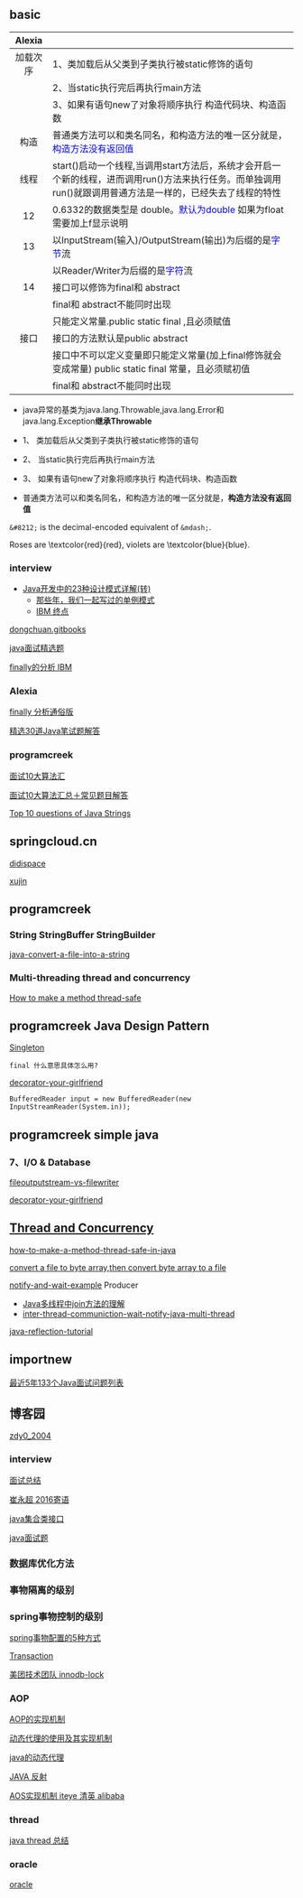 ## basic

| Alexia  |   |   
|:--:|---|
|  加载次序 | 1、类加载后从父类到子类执行被static修饰的语句 |   
|   | 2、当static执行完后再执行main方法 |   
|   | 3、如果有语句new了对象将顺序执行 构造代码块、构造函数 |  
|  构造 | 普通类方法可以和类名同名，和构造方法的唯一区分就是，<span style="color:blue">构造方法没有返回值</span> |  
|  线程 | start()启动一个线程,当调用start方法后，系统才会开启一个新的线程，进而调用run()方法来执行任务。而单独调用run()就跟调用普通方法是一样的，已经失去了线程的特性 |
| 12  | 0.6332的数据类型是 double。<span style="color:blue">默认为double</span> 如果为float需要加上f显示说明 |
| 13 | 以InputStream(输入)/OutputStream(输出)为后缀的是<span style="color:blue">字节</span>流 |
|   | 以Reader/Writer为后缀的是<span style="color:blue">字符</span>流 |
| 14 | 接口可以修饰为final和 abstract |
|   | final和 abstract不能同时出现 |
|   | 只能定义常量.public static final ,且必须赋值 |
|  接口 | 接口的方法默认是public abstract |
|   | 接口中不可以定义变量即只能定义常量(加上final修饰就会变成常量) public static final 常量，且必须赋初值 |
|   | final和 abstract不能同时出现 |



*	java异常的基类为java.lang.Throwable,java.lang.Error和java.lang.Exception**继承Throwable**

*	1、 类加载后从父类到子类执行被static修饰的语句
* 	2、 当static执行完后再执行main方法
*  3、 如果有语句new了对象将顺序执行 构造代码块、构造函数
*  普通类方法可以和类名同名，和构造方法的唯一区分就是，**构造方法没有返回值**

<p><code>&amp;#8212;</code> is the decimal-encoded
equivalent of <code>&amp;mdash;</code>.</p>

Roses are \textcolor{red}{red}, violets are \textcolor{blue}{blue}.


### interview



*	[Java开发中的23种设计模式详解(转)](http://www.cnblogs.com/maowang1991/archive/2013/04/15/3023236.html)
	*  [那些年，我们一起写过的单例模式
](http://geek.csdn.net/news/detail/186671)
	*	[IBM 终点](http://blog.csdn.net/zhangerqing/article/details/8763583)


[dongchuan.gitbooks](https://dongchuan.gitbooks.io/java-interview-question/java/sleep_and_wait.html)

[java面试精选题](http://www.cnblogs.com/hnlshzx/p/3491587.html)

[finally的分析 IBM](https://www.ibm.com/developerworks/cn/java/j-lo-finally/)

### Alexia

[finally 分析通俗版](http://www.cnblogs.com/lanxuezaipiao/p/3440471.html)

[精选30道Java笔试题解答](http://www.cnblogs.com/lanxuezaipiao/p/3371224.html#3612102)

### programcreek

[面试10大算法汇](http://www.programcreek.com/2012/11/top-10-algorithms-for-coding-interview/)

[面试10大算法汇总＋常见题目解答](http://www.programcreek.com/2012/12/面试10大算法汇总＋常见题目解答/)

[Top 10 questions of Java Strings](http://www.programcreek.com/2013/09/top-10-faqs-of-java-strings/)

## springcloud.cn

[didispace](http://blog.didispace.com/)

[xujin](http://blog.xujin.org)

## programcreek

### String StringBuffer StringBuilder

[java-convert-a-file-into-a-string](http://www.programcreek.com/2011/11/java-convert-a-file-into-a-string/)

### Multi-threading thread and concurrency

[How to make a method thread-safe ](http://www.programcreek.com/2014/02/how-to-make-a-method-thread-safe-in-java/)

## programcreek Java Design Pattern

[Singleton](http://www.programcreek.com/2011/07/java-design-pattern-singleton/)

	final 什么意思具体怎么用?

[decorator-your-girlfriend](http://www.programcreek.com/2012/05/java-design-pattern-decorator-decorate-your-girlfriend/)

	BufferedReader input = new BufferedReader(new InputStreamReader(System.in));


## programcreek simple java

### 7、I/O & Database

[fileoutputstream-vs-filewriter](http://www.programcreek.com/2011/03/fileoutputstream-vs-filewriter/)

[decorator-your-girlfriend](http://www.programcreek.com/2012/05/java-design-pattern-decorator-decorate-your-girlfriend/)

## [Thread and Concurrency](http://www.programcreek.com/java-threads/)

[how-to-make-a-method-thread-safe-in-java](http://www.programcreek.com/2014/02/how-to-make-a-method-thread-safe-in-java/)

[convert a file to byte array,then convert byte array to a file](http://www.programcreek.com/2009/02/java-convert-a-file-to-byte-array-then-convert-byte-array-to-a-file/)

[notify-and-wait-example](http://www.programcreek.com/2009/02/notify-and-wait-example/) Producer

*	[Java多线程中join方法的理解](http://uule.iteye.com/blog/1101994)
* [inter-thread-communiction-wait-notify-java-multi-thread](http://netjs.blogspot.com/2015/07/inter-thread-communiction-wait-notify-java-multi-thread.html)

[java-reflection-tutorial](http://www.programcreek.com/2013/09/java-reflection-tutorial/)




## importnew

[最近5年133个Java面试问题列表](http://www.importnew.com/17232.html)

## 博客园

[zdy0_2004](http://www.voidcn.com/blog/zdy0_2004/article/p-6407997.html)


### interview

[面试总结](http://www.voidcn.com/blog/zdy0_2004/article/p-6494594.html)

[崔永超 2016寄语](http://blog.didispace.com/kai-pian-wo-de-2015/)

[java集合类接口](https://github.com/CarpenterLee/JavaLambdaInternals/blob/master/3-Lambda%20and%20Collections.md)

[java面试题](http://www.voidcn.com/blog/zdy0_2004/article/p-6407997.html)

### 数据库优化方法

### 事物隔离的级别

### spring事物控制的级别

[spring事物配置的5种方式](http://blog.csdn.net/hjm4702192/article/details/17277669)

[Transaction](https://hit-alibaba.github.io/interview/basic/db/Transaction.html)

[美团技术团队 innodb-lock](http://tech.meituan.com/innodb-lock.html)

### AOP

[AOP的实现机制](http://www.iteye.com/topic/1116696)

[动态代理的使用及其实现机制](http://www.cnblogs.com/liuling/archive/2013/05/21/proxyPattern.html)

[java的动态代理](http://www.cnblogs.com/techyc/p/3455950.html)

[JAVA 反射](http://www.cnblogs.com/qingwen/p/5213548.html)

[AOS实现机制 iteye 清英 alibaba](http://www.iteye.com/topic/1116696	)

### thread

[java thread 总结](http://www.cnblogs.com/DreamSea/archive/2012/01/11/JavaThread.html)

### oracle

[oracle](http://www.360doc.com/content/10/0915/09/3363160_53763251.shtml)

